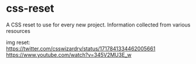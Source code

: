 # css-reset
A CSS reset to use for every new project. Information collected from various resources

img reset:
<br/>
https://twitter.com/csswizardry/status/1717841334462005661
<br/>
https://www.youtube.com/watch?v=345V2MU3E_w

